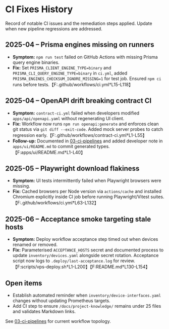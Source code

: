 # CI Fixes History

Record of notable CI issues and the remediation steps applied. Update when new pipeline regressions are addressed.

## 2025-04 – Prisma engines missing on runners

- **Symptom:** `npm run test` failed on GitHub Actions with missing Prisma query engine binaries.
- **Fix:** Set `PRISMA_CLIENT_ENGINE_TYPE=binary` and `PRISMA_CLI_QUERY_ENGINE_TYPE=binary` in `ci.yml`, added `PRISMA_ENGINES_CHECKSUM_IGNORE_MISSING=1` for test job. Ensured `npm ci` runs before tests.【F:.github/workflows/ci.yml†L15-L118】

## 2025-04 – OpenAPI drift breaking contract CI

- **Symptom:** `contract-ci.yml` failed when developers modified `apps/api/openapi.yaml` without regenerating UI client.
- **Fix:** Workflow now runs `npm run openapi:generate` and enforces clean git status via `git diff --exit-code`. Added mock server probes to catch regression early.【F:.github/workflows/contract-ci.yml†L1-L55】
- **Follow-up:** Documented in [03-ci-pipelines](./03-ci-pipelines.md) and added developer note in `apps/ui/README.md` to commit generated types.【F:apps/ui/README.md†L1-L40】

## 2025-05 – Playwright download flakiness

- **Symptom:** UI tests intermittently failed when Playwright browsers were missing.
- **Fix:** Cached browsers per Node version via `actions/cache` and installed Chromium explicitly inside CI job before running Playwright/Vitest suites.【F:.github/workflows/ci.yml†L63-L132】

## 2025-06 – Acceptance smoke targeting stale hosts

- **Symptom:** Deploy workflow acceptance step timed out when devices renamed or removed.
- **Fix:** Parameterised `ACCEPTANCE_HOSTS` secret and documented process to update `inventory/devices.yaml` alongside secret rotation. Acceptance script now logs to `.deploy/last-acceptance.log` for review.【F:scripts/vps-deploy.sh†L1-L200】【F:README.md†L130-L154】

## Open items

- Establish automated reminder when `inventory/device-interfaces.yaml` changes without updating Prometheus targets.
- Add CI step to ensure `/docs/project-knowledge/` remains under 25 files and validates Markdown links.

See [03-ci-pipelines](./03-ci-pipelines.md) for current workflow topology.
